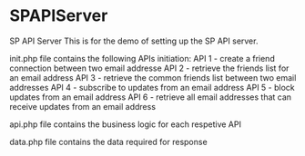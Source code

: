 # SPAPIServer
SP API Server
This is for the demo of setting up the SP API server.

init.php file contains the following APIs initiation:
API 1 - create a friend connection between two email addresse
API 2 - retrieve the friends list for an email address
API 3 - retrieve the common friends list between two email addresses
API 4 - subscribe to updates from an email address
API 5 - block updates from an email address
API 6 - retrieve all email addresses that can receive updates from an email address

api.php file contains the business logic for each respetive API

data.php file contains the data required for response
